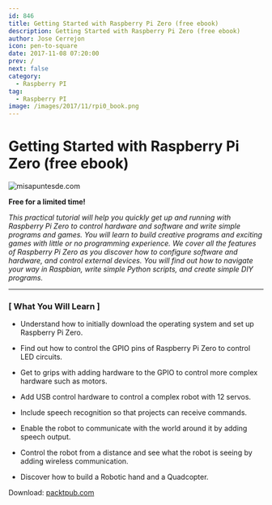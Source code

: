 ```yaml
---
id: 846
title: Getting Started with Raspberry Pi Zero (free ebook)
description: Getting Started with Raspberry Pi Zero (free ebook)
author: Jose Cerrejon
icon: pen-to-square
date: 2017-11-08 07:20:00
prev: /
next: false
category:
  - Raspberry PI
tag:
  - Raspberry PI
image: /images/2017/11/rpi0_book.png
---
```


# Getting Started with Raspberry Pi Zero (free ebook)

![misapuntesde.com](/images/2017/11/rpi0_book.png)

**Free for a limited time!**

*This practical tutorial will help you quickly get up and running with Raspberry Pi Zero to control hardware and software and write simple programs and games. You will learn to build creative programs and exciting games with little or no programming experience. We cover all the features of Raspberry Pi Zero as you discover how to configure software and hardware, and control external devices. You will find out how to navigate your way in Raspbian, write simple Python scripts, and create simple DIY programs.*

- - -

###  [ What You Will Learn ]


* Understand how to initially download the operating system and set up Raspberry Pi Zero.

* Find out how to control the GPIO pins of Raspberry Pi Zero to control LED circuits.

* Get to grips with adding hardware to the GPIO to control more complex hardware such as motors.

* Add USB control hardware to control a complex robot with 12 servos.

* Include speech recognition so that projects can receive commands.

* Enable the robot to communicate with the world around it by adding speech output.

* Control the robot from a distance and see what the robot is seeing by adding wireless communication.

* Discover how to build a Robotic hand and a Quadcopter.

Download: [packtpub.com](https://www.packtpub.com/packt/offers/free-learning)
